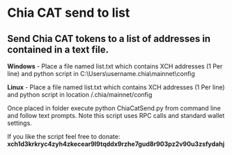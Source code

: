 # Chia CAT send to list
## Send Chia CAT tokens to a list of addresses in contained in a text file.

**Windows** - Place a file named list.txt which contains XCH addresses (1 Per line) and python script in C:\Users\username\.chia\mainnet\config

**Linux** - Place a file named list.txt which contains XCH addresses (1 Per line) and python script in location /.chia/mainnet/config

Once placed in folder execute python ChiaCatSend.py from command line and follow text prompts. Note this script uses RPC calls and standard wallet settings.


If you like the script feel free to donate: **xch1d3krkryc4zyh4zkecear9l9tqddx9rzhe7gud8r903pz2v90u3zsfydahj**
